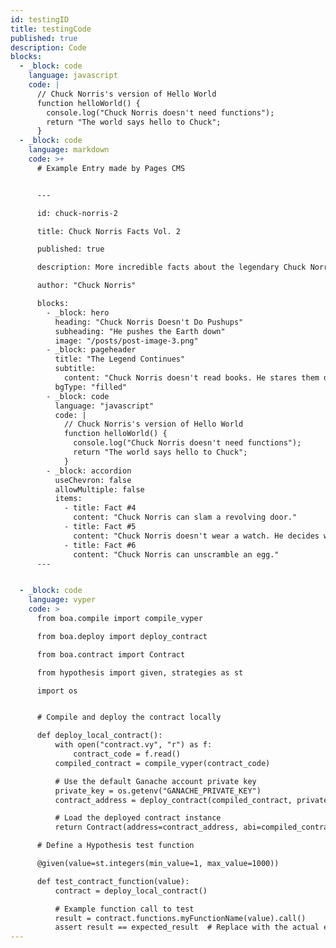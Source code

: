 ```yaml
---
id: testingID
title: testingCode
published: true
description: Code
blocks:
  - _block: code
    language: javascript
    code: |
      // Chuck Norris's version of Hello World
      function helloWorld() {
        console.log("Chuck Norris doesn't need functions");
        return "The world says hello to Chuck";
      }
  - _block: code
    language: markdown
    code: >+
      # Example Entry made by Pages CMS


      ---

      id: chuck-norris-2

      title: Chuck Norris Facts Vol. 2

      published: true

      description: More incredible facts about the legendary Chuck Norris

      author: "Chuck Norris"

      blocks:
        - _block: hero
          heading: "Chuck Norris Doesn't Do Pushups"
          subheading: "He pushes the Earth down"
          image: "/posts/post-image-3.png"
        - _block: pageheader
          title: "The Legend Continues"
          subtitle:
            content: "Chuck Norris doesn't read books. He stares them down until he gets the information he wants."
          bgType: "filled"
        - _block: code
          language: "javascript"
          code: |
            // Chuck Norris's version of Hello World
            function helloWorld() {
              console.log("Chuck Norris doesn't need functions");
              return "The world says hello to Chuck";
            }
        - _block: accordion
          useChevron: false
          allowMultiple: false
          items:
            - title: Fact #4
              content: "Chuck Norris can slam a revolving door."
            - title: Fact #5
              content: "Chuck Norris doesn't wear a watch. He decides what time it is."
            - title: Fact #6
              content: "Chuck Norris can unscramble an egg."
      ---


  - _block: code
    language: vyper
    code: >
      from boa.compile import compile_vyper

      from boa.deploy import deploy_contract

      from boa.contract import Contract

      from hypothesis import given, strategies as st

      import os


      # Compile and deploy the contract locally

      def deploy_local_contract():
          with open("contract.vy", "r") as f:
              contract_code = f.read()
          compiled_contract = compile_vyper(contract_code)

          # Use the default Ganache account private key
          private_key = os.getenv("GANACHE_PRIVATE_KEY")
          contract_address = deploy_contract(compiled_contract, private_key)

          # Load the deployed contract instance
          return Contract(address=contract_address, abi=compiled_contract['abi'])

      # Define a Hypothesis test function

      @given(value=st.integers(min_value=1, max_value=1000))

      def test_contract_function(value):
          contract = deploy_local_contract()

          # Example function call to test
          result = contract.functions.myFunctionName(value).call()
          assert result == expected_result  # Replace with the actual expected result or condition
---
```

